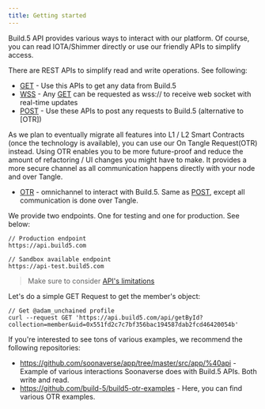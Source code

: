 ```yaml
---
title: Getting started
---
```


Build.5 API provides various ways to interact with our platform. Of course, you can read IOTA/Shimmer directly or use our friendly APIs to simplify access.

There are REST APIs to simplify read and write operations. See following:
- [GET](api-get) - Use this APIs to get any data from Build.5
- [WSS](api-get) - Any [GET](api-get) can be requested as wss:// to receive web socket with real-time updates
- [POST](api-post) - Use these APIs to post any requests to Build.5 (alternative to [OTR])

As we plan to eventually migrate all features into L1 / L2 Smart Contracts (once the technology is available), you can use our On Tangle Request(OTR) instead. Using OTR enables you to be more future-proof and reduce the amount of refactoring / UI changes you might have to make. It provides a more secure channel as all communication happens directly with your node and over Tangle.

- [OTR](api-otr) - omnichannel to interact with Build.5. Same as [POST](api-post), except all communication is done over Tangle.

We provide two endpoints. One for testing and one for production. See below:

```
// Production endpoint
https://api.build5.com

// Sandbox available endpoint
https://api-test.build5.com

```

> Make sure to consider [API's limitations](limitations)

Let's do a simple GET Request to get the member's object:

```
// Get @adam_unchained profile
curl --request GET 'https://api.build5.com/api/getById?collection=member&uid=0x551fd2c7c7bf356bac194587dab2fcd46420054b'
```

If you're interested to see tons of various examples, we recommend the following repositories: 
- https://github.com/soonaverse/app/tree/master/src/app/%40api - Example of various interactions Soonaverse does with Build.5 APIs. Both write and read.
- https://github.com/build-5/build5-otr-examples - Here, you can find various OTR examples.